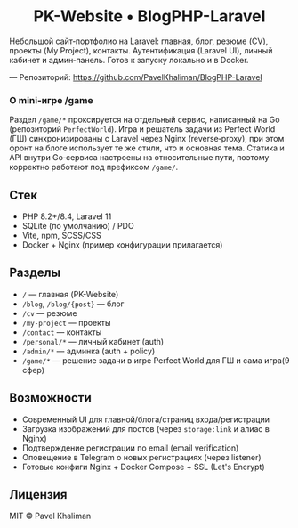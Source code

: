 <h1 align="center">PK-Website • BlogPHP-Laravel</h1>

Небольшой сайт‑портфолио на Laravel: главная, блог, резюме (CV), проекты (My Project), контакты. Аутентификация (Laravel UI), личный кабинет и админ‑панель. Готов к запуску локально и в Docker. 

— Репозиторий: https://github.com/PavelKhaliman/BlogPHP-Laravel

### О mini‑игре /game

Раздел `/game/*` проксируется на отдельный сервис, написанный на Go (репозиторий `PerfectWorld`). Игра и решатель задачи из Perfect World (ГШ) синхронизированы с Laravel через Nginx (reverse‑proxy), при этом фронт на блоге использует те же стили, что и основная тема. Статика и API внутри Go‑сервиса настроены на относительные пути, поэтому корректно работают под префиксом `/game/`.

## Стек
- PHP 8.2+/8.4, Laravel 11
- SQLite (по умолчанию) / PDO
- Vite, npm, SCSS/CSS
- Docker + Nginx (пример конфигурации прилагается)

## Разделы
- `/` — главная (PK-Website)
- `/blog`, `/blog/{post}` — блог
- `/cv` — резюме
- `/my-project` — проекты
- `/contact` — контакты
- `/personal/*` — личный кабинет (auth)
- `/admin/*` — админка (auth + policy)
- `/game/*` — решение задачи в игре Perfect World для ГШ и сама игра(9 сфер)

## Возможности
- Современный UI для главной/блога/страниц входа/регистрации
- Загрузка изображений для постов (через `storage:link` и алиас в Nginx)
- Подтверждение регистрации по email (email verification)
- Оповещение в Telegram о новых регистрациях (через listener)
- Готовые конфиги Nginx + Docker Compose + SSL (Let's Encrypt)



## Лицензия
MIT © Pavel Khaliman
